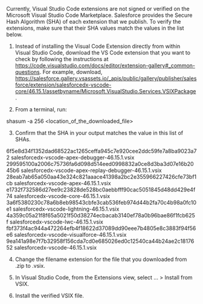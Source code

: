 Currently, Visual Studio Code extensions are not signed or verified on the
Microsoft Visual Studio Code Marketplace. Salesforce provides the Secure Hash
Algorithm (SHA) of each extension that we publish. To verify the extensions,
make sure that their SHA values match the values in the list below.

1. Instead of installing the Visual Code Extension directly from within Visual
   Studio Code, download the VS Code extension that you want to check by
   following the instructions at
   https://code.visualstudio.com/docs/editor/extension-gallery#_common-questions.
   For example, download,
   https://salesforce.gallery.vsassets.io/_apis/public/gallery/publisher/salesforce/extension/salesforcedx-vscode-core/46.15.1/assetbyname/Microsoft.VisualStudio.Services.VSIXPackage.

2. From a terminal, run:

shasum -a 256 <location_of_the_downloaded_file>

3. Confirm that the SHA in your output matches the value in this list of SHAs.

6f5e8d34f1352dad68522ac1265ceffa945c7e920cee2ddc59fe7a8ba9023a72  salesforcedx-vscode-apex-debugger-46.15.1.vsix
299595100a2006c75736fa6d098d514eed0998832a0ce8d3ba3d07e16b2045b6  salesforcedx-vscode-apex-replay-debugger-46.15.1.vsix
28eab7ab65a050aa43e324c821aaace41398a2bc2e355966227426cfe73bf1cb  salesforcedx-vscode-apex-46.15.1.vsix
e1732f732586d27ee9c23828de528bc0aebbfff90cac5051845d48dd429e4f74  salesforcedx-vscode-core-46.15.1.vsix
3a6f5380230c78a6b8eb98543cbfe3cab536feb974d44b2fa70c4b98a0fc10e1  salesforcedx-vscode-lightning-46.15.1.vsix
4a359c05a21f8f65a5021f50d38274ecbacab3140ef78a0b96bae86f1fcb625f  salesforcedx-vscode-lwc-46.15.1.vsix
fbf373f4ac944a472264efb4f18622d37089dd90eee7b4805e8c3883f94f56e6  salesforcedx-vscode-visualforce-46.15.1.vsix
9ea141a98e7f7b32958f156cda7cd0e685026ed0c12540ca44b24ae2c1817652  salesforcedx-vscode-46.15.1.vsix


4. Change the filename extension for the file that you downloaded from .zip to
.vsix.

5. In Visual Studio Code, from the Extensions view, select ... > Install from
VSIX.

6. Install the verified VSIX file.
